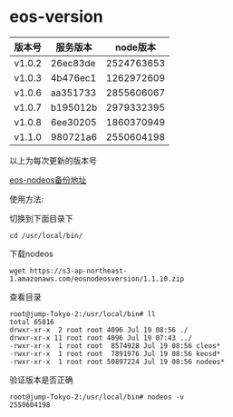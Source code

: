 # eos-version

 版本号 | 服务版本 | node版本
---|---|---
v1.0.2 | 26ec83de | 2524763653
v1.0.3 | 4b476ec1 | 1262972609
v1.0.6 | aa351733 | 2855606067
v1.0.7 | b195012b | 2979332395
v1.0.8 | 6ee30205 | 1860370949
v1.1.0 | 980721a6 | 2550604198


以上为每次更新的版本号

[eos-nodeos备份地址](https://s3-ap-northeast-1.amazonaws.com/eosnodeosversion/index.html)


使用方法:

切换到下面目录下

    cd /usr/local/bin/

下载nodeos

    wget https://s3-ap-northeast-1.amazonaws.com/eosnodeosversion/1.1.10.zip

查看目录

    root@jump-Tokyo-2:/usr/local/bin# ll
    total 65816
    drwxr-xr-x  2 root root 4096 Jul 19 08:56 ./
    drwxr-xr-x 11 root root 4096 Jul 19 07:43 ../
    -rwxr-xr-x  1 root root  8574928 Jul 19 08:56 cleos*
    -rwxr-xr-x  1 root root  7891976 Jul 19 08:56 keosd*
    -rwxr-xr-x  1 root root 50897224 Jul 19 08:56 nodeos*

验证版本是否正确

    root@jump-Tokyo-2:/usr/local/bin# nodeos -v
    2550604198
